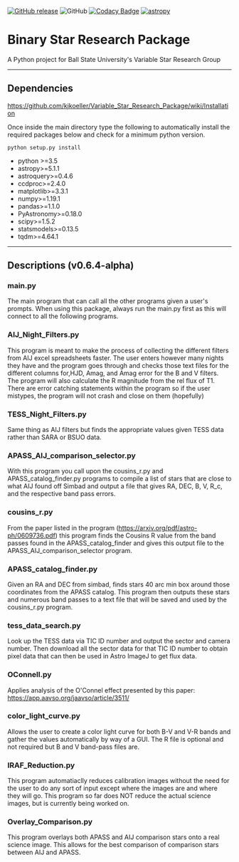 [![GitHub release](https://img.shields.io/github/v/release/kjkoeller/Variable_Star_Research_Package)](https://github.com/kjkoeller/Variable_Star_Research_Package/releases/)
![GitHub](https://img.shields.io/github/license/kjkoeller/Variable_Star_Research_Package)
[![Codacy Badge](https://app.codacy.com/project/badge/Grade/9cd9a15e47ab4ed7b78071d096ea099d)](https://www.codacy.com/gh/kjkoeller/Binary_Star_Research_Package/dashboard?utm_source=github.com&amp;utm_medium=referral&amp;utm_content=kjkoeller/Binary_Star_Research_Package&amp;utm_campaign=Badge_Grade)
[![astropy](http://img.shields.io/badge/powered%20by-AstroPy-orange.svg?style=flat)](http://www.astropy.org/)

# Binary Star Research Package
A Python project for Ball State University's Variable Star Research Group

--------------------------

## Dependencies
https://github.com/kjkoeller/Variable_Star_Research_Package/wiki/Installation

Once inside the main directory type the following to automatically install the required packages below and check for a minimum python version.

```
python setup.py install
```
* python >=3.5
* astropy>=5.1.1
* astroquery>=0.4.6
* ccdproc>=2.4.0
* matplotlib>=3.3.1
* numpy>=1.19.1
* pandas>=1.1.0
* PyAstronomy>=0.18.0
* scipy>=1.5.2
* statsmodels>=0.13.5
* tqdm>=4.64.1

--------------------------

## Descriptions (v0.6.4-alpha)

### main.py
The main program that can call all the other programs given a user's prompts. When using this package, always run the main.py first as this will connect to all the following programs.

### AIJ_Night_Filters.py
This program is meant to make the process of collecting the different filters from AIJ excel spreadsheets faster.
The user enters however many nights they have and the program goes through and checks those text files for the
different columns for,HJD, Amag, and Amag error for the B and V filters.
The program will also calculate the R magnitude from the rel flux of T1.
There are error catching statements within the program so if the user mistypes, the program will not crash and
close on them (hopefully)

### TESS_Night_Filters.py
Same thing as AIJ filters but finds the appropriate values given TESS data rather than SARA or BSUO data.

### APASS_AIJ_comparison_selector.py
With this program you call upon the cousins_r.py and APASS_catalog_finder.py programs to compile a list of stars that are close to what AIJ found off Simbad and output a file that gives RA, DEC, B, V, R_c, and the respective band pass errors.

### cousins_r.py
From the paper listed in the program (https://arxiv.org/pdf/astro-ph/0609736.pdf) this program finds the Cousins R value from the band passes found in the APASS_catalog_finder and gives this output file to the APASS_AIJ_comparison_selector program.

### APASS_catalog_finder.py
Given an RA and DEC from simbad, finds stars 40 arc min box around those coordinates from the APASS catalog. This program then outputs these stars and numerous band passes to a text file that will be saved and used by the cousins_r.py program.

### tess_data_search.py
Look up the TESS data via TIC ID number and output the sector and camera number. Then download all the sector data for that TIC ID number to obtain pixel data that can then be used in Astro ImageJ to get flux data.

### OConnell.py
Applies analysis of the O'Connel effect presented by this paper: https://app.aavso.org/jaavso/article/3511/

### color_light_curve.py
Allows the user to create a color light curve for both B-V and V-R bands and gather the values automatically by way of a GUI. The R file is optional and not required but B and V band-pass files are.

### IRAF_Reduction.py
This program automatiaclly reduces calibration images without the need for the user to do any sort of input except where the images are and where they will go. This program so far does NOT reduce the actual science images, but is currently being worked on.

### Overlay_Comparison.py
This program overlays both APASS and AIJ comparison stars onto a real science image. This allows for the best comparison of comparison stars between AIJ and APASS.
